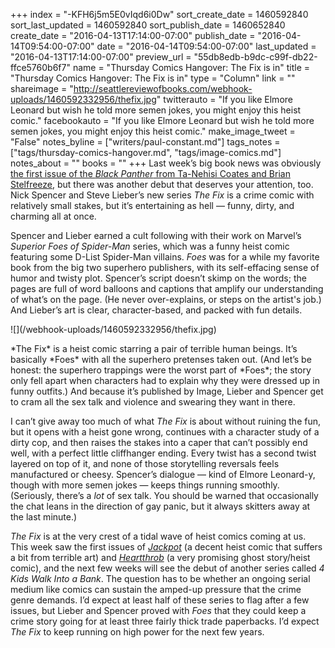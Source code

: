 +++
index = "-KFH6j5m5E0vIqd6i0Dw"
sort_create_date = 1460592840
sort_last_updated = 1460592840
sort_publish_date = 1460652840
create_date = "2016-04-13T17:14:00-07:00"
publish_date = "2016-04-14T09:54:00-07:00"
date = "2016-04-14T09:54:00-07:00"
last_updated = "2016-04-13T17:14:00-07:00"
preview_url = "55db8edb-b9dc-c99f-db22-ffce5760b6f7"
name = "Thursday Comics Hangover: The Fix is in"
title = "Thursday Comics Hangover: The Fix is in"
type = "Column"
link = ""
shareimage = "http://seattlereviewofbooks.com/webhook-uploads/1460592332956/thefix.jpg"
twitterauto = "If you like Elmore Leonard but wish he told more semen jokes, you might enjoy this heist comic."
facebookauto = "If you like Elmore Leonard but wish he told more semen jokes, you might enjoy this heist comic."
make_image_tweet = "False"
notes_byline = ["writers/paul-constant.md"]
tags_notes = ["tags/thursday-comics-hangover.md", "tags/image-comics.md"]
notes_about = ""
books = ""
+++
Last week’s big book news was obviously [the first issue of the *Black Panther* from Ta-Nehisi Coates and Brian Stelfreeze](http://seattlereviewofbooks.com/notes/2016/04/07/thursday-comics-hangover-everybodys-talking-about-the-black-panther/), but there was another debut that deserves your attention, too. Nick Spencer and Steve Lieber’s new series *The Fix* is a crime comic with relatively small stakes, but it’s entertaining as hell — funny, dirty, and charming all at once.

Spencer and Lieber earned a cult following with their work on Marvel’s *Superior Foes of Spider-Man* series, which was a funny heist comic featuring some D-List Spider-Man villains. *Foes* was for a while my favorite book from the big two superhero publishers, with its self-effacing sense of humor and twisty plot. Spencer’s script doesn’t skimp on the words; the pages are full of word balloons and captions that amplify our understanding of what’s on the page. (He never over-explains, or steps on the artist's job.) And Lieber’s art is clear, character-based, and packed with fun details.

<p class="image-left">![](/webhook-uploads/1460592332956/thefix.jpg)</p> *The Fix* is a heist comic starring a pair of terrible human beings. It’s basically *Foes* with all the superhero pretenses taken out. (And let’s be honest: the superhero trappings were the worst part of *Foes*; the story only fell apart when characters had to explain why they were dressed up in funny outfits.) And because it’s published by Image, Lieber and Spencer get to cram all the sex talk and violence and swearing they want in there. 

I can’t give away too much of what *The Fix* is about without ruining the fun, but it opens with a heist gone wrong, continues with a character study of a dirty cop, and then raises the stakes into a caper that can’t possibly end well, with a perfect little cliffhanger ending. Every twist has a second twist layered on top of it, and none of those storytelling reversals feels manufactured or cheesy. Spencer’s dialogue — kind of Elmore Leonard-y, though with more semen jokes — keeps things running smoothly. (Seriously, there’s a *lot* of sex talk. You should be warned that occasionally the chat leans in the direction of gay panic, but it always skitters away at the last minute.)

*The Fix* is at the very crest of a tidal wave of heist comics coming at us. This week saw the first issues of [*Jackpot*](http://aftershockcomics.com/jackpot/) (a decent heist comic that suffers a bit from terrible art) and [*Heartthrob*](http://onipress.tumblr.com/post/137919429193/heartthrobcomic-heartthrob-a-new-ongoing) (a very promising ghost story/heist comic), and the next few weeks will see the debut of another series called *4 Kids Walk Into a Bank*. The question has to be whether an ongoing serial medium like comics can sustain the amped-up pressure that the crime genre demands. I’d expect at least half of these series to flag after a few issues, but Lieber and Spencer proved with *Foes* that they could keep a crime story going for at least three fairly thick trade paperbacks. I’d expect *The Fix* to keep running on high power for the next few years.
